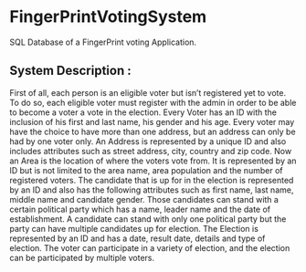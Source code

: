 # FingerPrintVotingSystem
SQL Database of a FingerPrint voting Application.

## System Description :

First of all, each person is an eligible voter but isn’t registered yet to vote. To do so, each eligible voter must register with the admin in order to be able to become a voter a vote in the election.
Every Voter has an ID with the inclusion of his first and last name, his gender and his age.
Every voter may have the choice to have more than one address, but an address can only be had by one voter only. An Address is represented by a unique ID and also includes attributes such as street address, city, country and zip code.
Now an Area is the location of where the voters vote from. It is represented by an ID but is not limited to the area name, area population and the number of registered voters.
The candidate that is up for in the election is represented by an ID and also has the following attributes such as first name, last name, middle name and candidate gender.
Those candidates can stand with a certain political party which has a name, leader name and the date of establishment. A candidate can stand with only one political party but the party can have multiple candidates up for election.
The Election is represented by an ID and has a date, result date, details and type of election.
The voter can participate in a variety of election, and the election can be participated by multiple voters.

